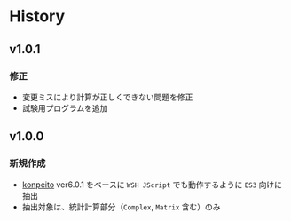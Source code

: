 # History

## v1.0.1

### 修正
- 変更ミスにより計算が正しくできない問題を修正
- 試験用プログラムを追加

## v1.0.0

### 新規作成
- [konpeito](https://github.com/natade-jp/konpeito) ver6.0.1 をベースに `WSH JScript` でも動作するように `ES3` 向けに抽出
- 抽出対象は、統計計算部分（`Complex`, `Matrix` 含む）のみ
